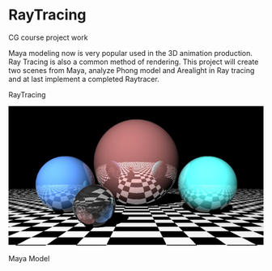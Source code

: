 # RayTracing

CG course project work

Maya modeling now is very popular used in the 3D animation production. Ray Tracing is also a common method of rendering. This project will create two scenes from Maya, analyze Phong model and Arealight in Ray tracing and at last implement a completed Raytracer.


RayTracing

![](https://github.com/Salad333/RayTracing/blob/master/3.jpg)

Maya Model
